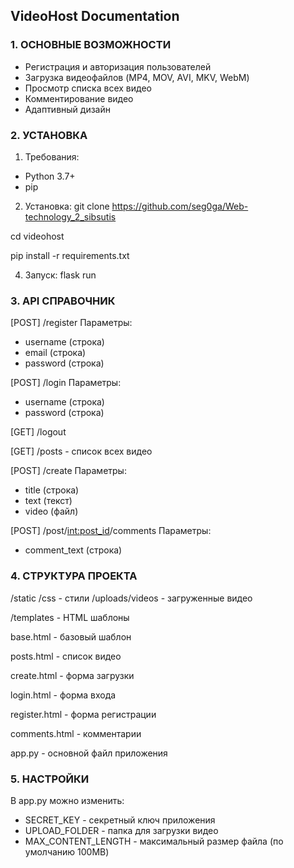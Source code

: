 ## VideoHost Documentation

### 1. ОСНОВНЫЕ ВОЗМОЖНОСТИ
- Регистрация и авторизация пользователей
- Загрузка видеофайлов (MP4, MOV, AVI, MKV, WebM)
- Просмотр списка всех видео
- Комментирование видео
- Адаптивный дизайн

### 2. УСТАНОВКА

1. Требования:
- Python 3.7+
- pip

2. Установка:
git clone https://github.com/seg0ga/Web-technology_2_sibsutis

cd videohost

pip install -r requirements.txt

4. Запуск:
flask run

### 3. API СПРАВОЧНИК

[POST] /register
Параметры:
- username (строка)
- email (строка)
- password (строка)

[POST] /login 
Параметры:
- username (строка)
- password (строка)

[GET] /logout

[GET] /posts - список всех видео

[POST] /create
Параметры:
- title (строка)
- text (текст)
- video (файл)

[POST] /post/<int:post_id>/comments
Параметры:
- comment_text (строка)

### 4. СТРУКТУРА ПРОЕКТА

/static
  /css - стили
  /uploads/videos - загруженные видео

/templates - HTML шаблоны

  base.html - базовый шаблон
  
  posts.html - список видео
  
  create.html - форма загрузки
  
  login.html - форма входа
  
  register.html - форма регистрации
  
  comments.html - комментарии

app.py - основной файл приложения

### 5. НАСТРОЙКИ

В app.py можно изменить:
- SECRET_KEY - секретный ключ приложения
- UPLOAD_FOLDER - папка для загрузки видео
- MAX_CONTENT_LENGTH - максимальный размер файла (по умолчанию 100MB)
